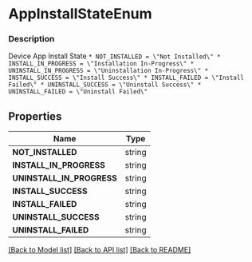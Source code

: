 # AppInstallStateEnum


### Description

Device App Install State  ``` * NOT_INSTALLED = \"Not Installed\" * INSTALL_IN_PROGRESS = \"Installation In-Progress\" * UNINSTALL_IN_PROGRESS = \"Uninstallation In-Progress\" * INSTALL_SUCCESS = \"Install Success\" * INSTALL_FAILED = \"Install Failed\" * UNINSTALL_SUCCESS = \"Uninstall Success\" * UNINSTALL_FAILED = \"Uninstall Failed\" ``` 

## Properties
Name | Type
------------ | -------------
**NOT_INSTALLED** | string
**INSTALL_IN_PROGRESS** | string
**UNINSTALL_IN_PROGRESS** | string
**INSTALL_SUCCESS** | string
**INSTALL_FAILED** | string
**UNINSTALL_SUCCESS** | string
**UNINSTALL_FAILED** | string

[[Back to Model list]](../README.md#documentation-for-models) [[Back to API list]](../README.md#documentation-for-api-endpoints) [[Back to README]](../README.md)



